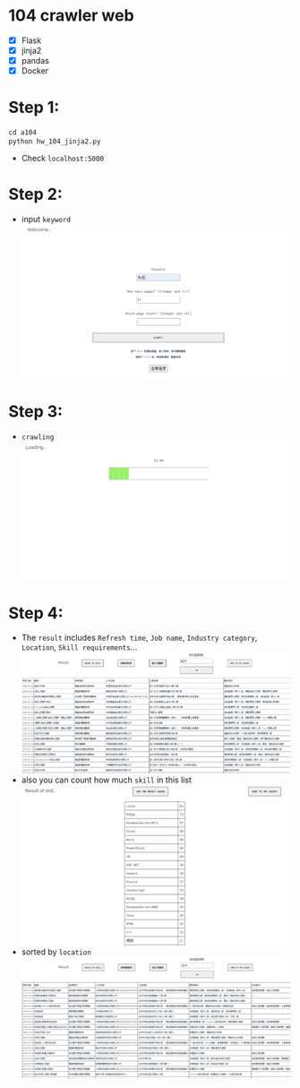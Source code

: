 # 104 crawler web
- [x] Flask
- [x] jinja2
- [x] pandas
- [x] Docker

# Step 1:
```shell
cd a104
python hw_104_jinja2.py
```
- Check `localhost:5000`

# Step 2:
- input `keyword`  
![](./png/1_start.PNG )
# Step 3:
- `crawling`  
![](./png/2_loading.PNG )
# Step 4:
- The `result` includes `Refresh time`, `Job name`, `Industry category`, `Location`, `Skill requirements`...  
![](./png/4_result1.PNG )
- also you can count how much `skill` in this list  
![](./png/6_skill_result.PNG )
- sorted by `location`  
![](./png/7_location.PNG )